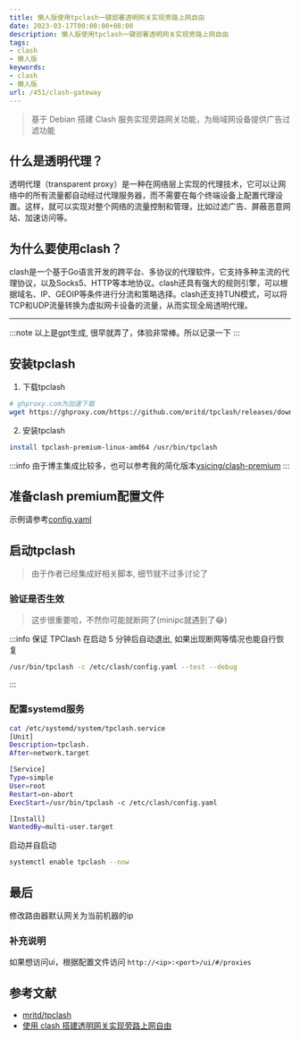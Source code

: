 ```yaml
---
title: 懒人版使用tpclash一键部署透明网关实现旁路上网自由
date: 2023-03-17T00:00:00+08:00
description: 懒人版使用tpclash一键部署透明网关实现旁路上网自由
tags:
- clash
- 懒人版
keywords:
- clash
- 懒人版
url: /451/clash-gateway
---
```


> 基于 Debian 搭建 Clash 服务实现旁路网关功能，为局域网设备提供广告过滤功能

<!-- truncate -->

## 什么是透明代理？

透明代理（transparent proxy）是一种在网络层上实现的代理技术，它可以让网络中的所有流量都自动经过代理服务器，而不需要在每个终端设备上配置代理设置。这样，就可以实现对整个网络的流量控制和管理，比如过滤广告、屏蔽恶意网站、加速访问等。

## 为什么要使用clash？

clash是一个基于Go语言开发的跨平台、多协议的代理软件，它支持多种主流的代理协议，以及Socks5、HTTP等本地协议。clash还具有强大的规则引擎，可以根据域名、IP、GEOIP等条件进行分流和策略选择。clash还支持TUN模式，可以将TCP和UDP流量转换为虚拟网卡设备的流量，从而实现全局透明代理。

<hr />

:::note
以上是gpt生成, 很早就弄了，体验非常棒。所以记录一下
:::

## 安装tpclash

1. 下载tpclash

```bash
# ghproxy.com为加速下载
wget https://ghproxy.com/https://github.com/mritd/tpclash/releases/download/v0.0.20/tpclash-premium-linux-amd64
```

2. 安装tpclash

```bash
install tpclash-premium-linux-amd64 /usr/bin/tpclash
```

:::info
由于博主集成比较多，也可以参考我的简化版本[ysicing/clash-premium](https://github.com/ysicing/clash-premium)
:::

## 准备clash premium配置文件

示例请参考[config.yaml](https://github.com/ysicing/clash-premium/blob/master/config.yaml)

## 启动tpclash

> 由于作者已经集成好相关脚本, 细节就不过多讨论了

### 验证是否生效

> 这步很重要哈，不然你可能就断网了(minipc就遇到了😂)

:::info
保证 TPClash 在启动 5 分钟后自动退出, 如果出现断网等情况也能自行恢复

```bash
/usr/bin/tpclash -c /etc/clash/config.yaml --test --debug
```

:::

### 配置systemd服务

```bash
cat /etc/systemd/system/tpclash.service
[Unit]
Description=tpclash.
After=network.target

[Service]
Type=simple
User=root
Restart=on-abort
ExecStart=/usr/bin/tpclash -c /etc/clash/config.yaml

[Install]
WantedBy=multi-user.target
```

启动并自启动

```bash
systemctl enable tpclash --now
```

## 最后

修改路由器默认网关为当前机器的ip

### 补充说明

如果想访问ui，根据配置文件访问 `http://<ip>:<port>/ui/#/proxies`

## 参考文献

- [mritd/tpclash](https://github.com/mritd/tpclash)
- [使用 clash 搭建透明网关实现旁路上网自由](https://little-star.love/posts/5d083060/)
